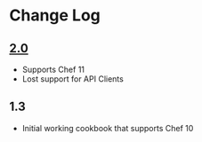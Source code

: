 Change Log
==========

[2.0](https://github.com/cerner/knife-tar/issues?milestone=1&state=open)
-----

 * Supports Chef 11
 * Lost support for API Clients

1.3
---

 * Initial working cookbook that supports Chef 10